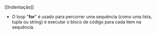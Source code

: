 [[Indentação]]

- O loop "**for**" é usado para percorrer uma sequência (como uma lista, tupla ou string) e executar o bloco de código para cada item na sequência.